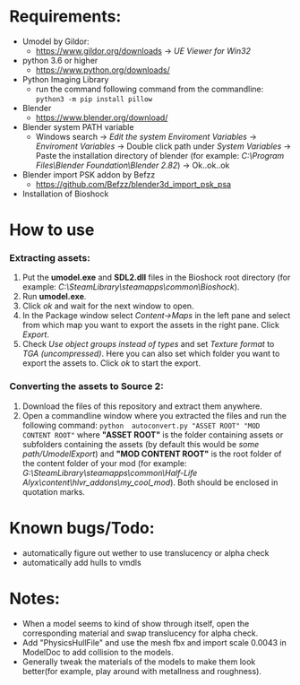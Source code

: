 
# Requirements:
- Umodel by Gildor:
	- https://www.gildor.org/downloads -> *UE Viewer for Win32*
- python 3.6 or higher
	- https://www.python.org/downloads/
- Python Imaging Library
	- run the command following command from the commandline: ```python3 -m pip install pillow```
- Blender
	- https://www.blender.org/download/
- Blender system PATH variable
	- Windows search -> *Edit the system Enviroment Variables* -> *Enviroment Variables* -> Double click path under *System Variables* -> Paste the installation directory of blender (for example: *C:\Program Files\Blender Foundation\Blender 2.82*) -> Ok..ok..ok
- Blender import PSK addon by Befzz
	- https://github.com/Befzz/blender3d_import_psk_psa
- Installation of Bioshock

# How to use
### Extracting assets:
1. Put the **umodel.exe** and **SDL2.dll** files in the Bioshock root directory (for example: *C:\SteamLibrary\steamapps\common\Bioshock*).
2. Run **umodel.exe**.
3. Click *ok* and wait for the next window to open.
4. In the Package window select *Content->Maps* in the left pane and select from which map you want to export the assets in the right pane. Click *Export*.
4. Check *Use object groups instead of types* and set *Texture format* to *TGA (uncompressed)*. Here you can also set which folder you want to export the assets to. Click *ok* to start the export.

### Converting the assets to Source 2:
1. Download the files of this repository and extract them anywhere.
2. Open a commandline window where you extracted the files and run the following command: ```python  autoconvert.py "ASSET ROOT" "MOD CONTENT ROOT"``` where **"ASSET ROOT"** is the folder containing assets or subfolders containing the assets (by default this would be *some path/UmodelExport*) and **"MOD CONTENT ROOT"** is the root folder of the content folder of your mod (for example: *G:\SteamLibrary\steamapps\common\Half-Life Alyx\content\hlvr_addons\my_cool_mod*). Both should be enclosed in quotation marks.

# Known bugs/Todo:
- automatically figure out wether to use translucency or alpha check
- automatically add hulls to vmdls

# Notes:
- When a model seems to kind of show through itself, open the corresponding material and swap translucency for alpha check.
- Add "PhysicsHullFile" and use the mesh fbx and import scale 0.0043 in ModelDoc to add collision to the models.
- Generally tweak the materials of the models to make them look better(for example, play around with metallness and roughness).
